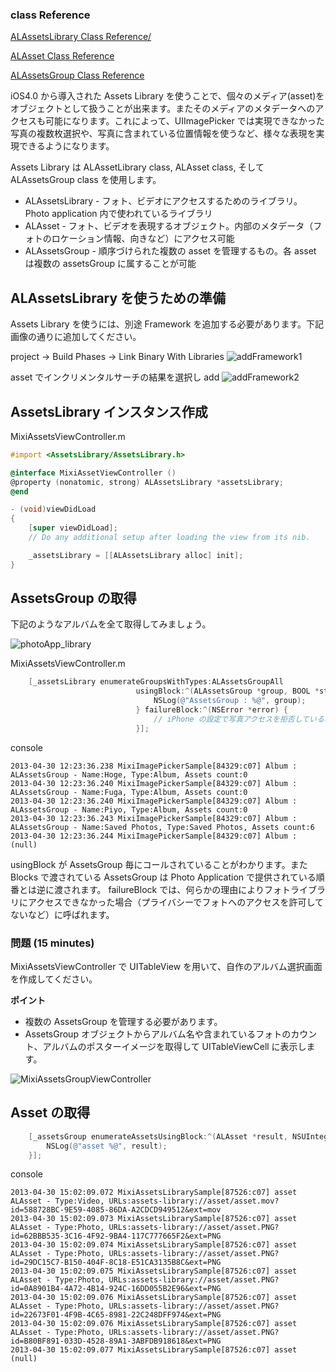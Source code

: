 ### class Reference
[ALAssetsLibrary Class Reference/](http://developer.apple.com/library/ios/#documentation/AssetsLibrary/Reference/ALAssetsLibrary_Class/Reference/Reference.html)

[ALAsset Class Reference](http://developer.apple.com/library/ios/#documentation/AssetsLibrary/Reference/ALAsset_Class/Reference/Reference.html)

[ALAssetsGroup Class Reference](http://developer.apple.com/library/ios/#documentation/AssetsLibrary/Reference/ALAssetsGroup_Class/Reference/Reference.html)

iOS4.0 から導入された Assets Library を使うことで、個々のメディア(asset)をオブジェクトとして扱うことが出来ます。またそのメディアのメタデータへのアクセスも可能になります。これによって、UIImagePicker では実現できなかった写真の複数枚選択や、写真に含まれている位置情報を使うなど、様々な表現を実現できるようになります。

Assets Library は ALAssetLibrary class, ALAsset class, そして ALAssetsGroup class を使用します。

* ALAssetsLibrary - フォト、ビデオにアクセスするためのライブラリ。Photo application 内で使われているライブラリ
* ALAsset - フォト、ビデオを表現するオブジェクト。内部のメタデータ（フォトのロケーション情報、向きなど）にアクセス可能
* ALAssetsGroup - 順序づけられた複数の asset を管理するもの。各 asset は複数の assetsGroup に属することが可能

## ALAssetsLibrary を使うための準備
Assets Library を使うには、別途 Framework を追加する必要があります。下記画像の通りに追加してください。

project -> Build Phases -> Link Binary With Libraries
![addFramework1](https://raw.github.com/mixi-inc/iOSTraining/master/Doc/Images/5.2/addFramework1.png)

asset でインクリメンタルサーチの結果を選択し add
![addFramework2](https://raw.github.com/mixi-inc/iOSTraining/master/Doc/Images/5.2/addFramework2.png)

## AssetsLibrary インスタンス作成

MixiAssetsViewController.m
```objective-c
#import <AssetsLibrary/AssetsLibrary.h>

@interface MixiAssetViewController ()
@property (nonatomic, strong) ALAssetsLibrary *assetsLibrary;
@end

- (void)viewDidLoad
{
    [super viewDidLoad];
    // Do any additional setup after loading the view from its nib.

    _assetsLibrary = [[ALAssetsLibrary alloc] init];
}

```

## AssetsGroup の取得
下記のようなアルバムを全て取得してみましょう。

![photoApp_library](https://raw.github.com/mixi-inc/iOSTraining/master/Doc/Images/5.2/photoApp_library.png)

MixiAssetsViewController.m
```objective-c
    [_assetsLibrary enumerateGroupsWithTypes:ALAssetsGroupAll
                            usingBlock:^(ALAssetsGroup *group, BOOL *stop) {
                                NSLog(@"AssetsGroup : %@", group);
                            } failureBlock:^(NSError *error) {
                                // iPhone の設定で写真アクセスを拒否している場合
                            }];
```

console
```
2013-04-30 12:23:36.238 MixiImagePickerSample[84329:c07] Album : ALAssetsGroup - Name:Hoge, Type:Album, Assets count:0
2013-04-30 12:23:36.240 MixiImagePickerSample[84329:c07] Album : ALAssetsGroup - Name:Fuga, Type:Album, Assets count:0
2013-04-30 12:23:36.240 MixiImagePickerSample[84329:c07] Album : ALAssetsGroup - Name:Piyo, Type:Album, Assets count:0
2013-04-30 12:23:36.243 MixiImagePickerSample[84329:c07] Album : ALAssetsGroup - Name:Saved Photos, Type:Saved Photos, Assets count:6
2013-04-30 12:23:36.244 MixiImagePickerSample[84329:c07] Album : (null)
```
usingBlock が AssetsGroup 毎にコールされていることがわかります。また Blocks で渡されている AssetsGroup は Photo Application で提供されている順番とは逆に渡されます。
failureBlock では、何らかの理由によりフォトライブラリにアクセスできなかった場合（プライバシーでフォトへのアクセスを許可してないなど）に呼ばれます。

### 問題 (15 minutes)
MixiAssetsViewController で UITableView を用いて、自作のアルバム選択画面を作成してください。

**ポイント**
- 複数の AssetsGroup を管理する必要があります。
- AssetsGroup オブジェクトからアルバム名や含まれているフォトのカウント、アルバムのポスターイメージを取得して UITableViewCell に表示します。

![MixiAssetsGroupViewController](https://raw.github.com/mixi-inc/iOSTraining/master/Doc/Images/5.2/MixiAssetsGroupViewController.png)

## Asset の取得

```objective-c
    [_assetsGroup enumerateAssetsUsingBlock:^(ALAsset *result, NSUInteger index, BOOL *stop) {
        NSLog(@"asset %@", result);
    }];
```

console
```
2013-04-30 15:02:09.072 MixiAssetsLibrarySample[87526:c07] asset ALAsset - Type:Video, URLs:assets-library://asset/asset.mov?id=588728BC-9E59-4085-86DA-A2CDCD949512&ext=mov
2013-04-30 15:02:09.073 MixiAssetsLibrarySample[87526:c07] asset ALAsset - Type:Photo, URLs:assets-library://asset/asset.PNG?id=62BBB535-3C16-4F92-9BA4-117C777665F2&ext=PNG
2013-04-30 15:02:09.074 MixiAssetsLibrarySample[87526:c07] asset ALAsset - Type:Photo, URLs:assets-library://asset/asset.PNG?id=29DC15C7-B150-404F-8C18-E51CA3135B8C&ext=PNG
2013-04-30 15:02:09.075 MixiAssetsLibrarySample[87526:c07] asset ALAsset - Type:Photo, URLs:assets-library://asset/asset.PNG?id=0A8901B4-4A72-4B14-924C-16DD055B2E96&ext=PNG
2013-04-30 15:02:09.076 MixiAssetsLibrarySample[87526:c07] asset ALAsset - Type:Photo, URLs:assets-library://asset/asset.PNG?id=22673F01-4F9B-4C65-8981-22C248DFF974&ext=PNG
2013-04-30 15:02:09.076 MixiAssetsLibrarySample[87526:c07] asset ALAsset - Type:Photo, URLs:assets-library://asset/asset.PNG?id=B80BF891-033D-4528-89A1-3ABFDB918618&ext=PNG
2013-04-30 15:02:09.077 MixiAssetsLibrarySample[87526:c07] asset (null)
```